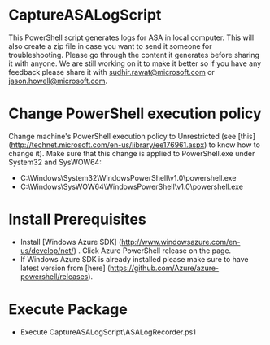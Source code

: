 # CaptureASALogScript
This PowerShell script generates logs for ASA in local computer. This will also create a zip file in case you want to send it someone for troubleshooting. Please go through the content it generates before sharing it with anyone. We are still working on it to make it better so if you have any feedback please share it with sudhir.rawat@microsoft.com or jason.howell@microsoft.com.

# Change PowerShell execution policy
Change machine's PowerShell execution policy to Unrestricted (see [this] (http://technet.microsoft.com/en-us/library/ee176961.aspx) to know how to change it). Make sure that this change is applied to PowerShell.exe under System32 and SysWOW64:
* C:\Windows\System32\WindowsPowerShell\v1.0\powershell.exe
* C:\Windows\SysWOW64\WindowsPowerShell\v1.0\powershell.exe

# Install Prerequisites
* Install [Windows Azure SDK] (http://www.windowsazure.com/en-us/develop/net/) . Click Azure PowerShell release on the page.
* If Windows Azure SDK is already installed please make sure to have latest version from [here] (https://github.com/Azure/azure-powershell/releases).

# Execute Package
* Execute CaptureASALogScript\ASALogRecorder.ps1
